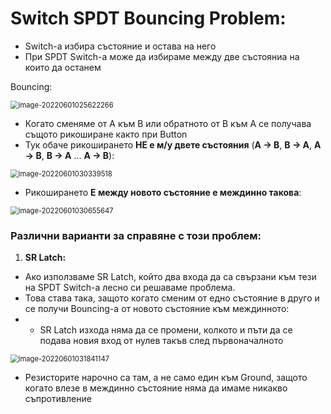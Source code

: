# **Switch SPDT Bouncing Problem:**

- Switch-a избира състояние и остава на него
- При SPDT Switch-a може да избираме между две състояниа на които да останем



Bouncing:

<img src="C:\Users\Gosho\Desktop\GitHub\8-bit-Computer\Pictures\image-20220601025622266.png" alt="image-20220601025622266" style="zoom: 80%;" />

- Когато сменяме от A към B или обратното от B към А се получава същото рикоширане както при Button
- Тук обаче рикоширането **НЕ е м/у двете състояния** (**A -> B**, **B -> A**, **A -> B**, **B -> A** ... **A -> B**):

<img src="C:\Users\Gosho\AppData\Roaming\Typora\typora-user-images\image-20220601030339518.png" alt="image-20220601030339518" style="zoom:80%;" />





- Рикоширането **Е между новото състояние е междинно такова**:

<img src="C:\Users\Gosho\Desktop\GitHub\8-bit-Computer\Pictures\image-20220601030655647.png" alt="image-20220601030655647" style="zoom:80%;" />

### Различни варианти за справяне с този проблем:

1. **SR Latch:**

- Ако използваме SR Latch, който два входа да са свързани към тези на SPDT Switch-a лесно си решаваме проблема.
- Това става така, защото когато сменим от едно състояние в друго и се получи Bouncing-a от новото състояние към междинното:
- - SR Latch изхода няма да се промени, колкото и пъти да се подава новия вход от нулев такъв след първоначалното



<img src="C:\Users\Gosho\Desktop\GitHub\8-bit-Computer\Pictures\image-20220601031841147.png" alt="image-20220601031841147" style="zoom:80%;" />

- Резисторите нарочно са там, а не само един към Ground, защото когато влезе в междинно състояние няма да имаме никакво съпротивление

